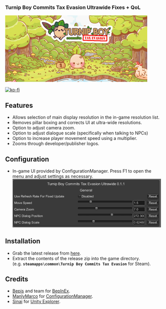 ### Turnip Boy Commits Tax Evasion Ultrawide Fixes + QoL

![Game Logo](header.jpg)<br>

[![ko-fi](https://ko-fi.com/img/githubbutton_sm.svg)](https://ko-fi.com/F2F2DI3WA)</br>

## Features
- Allows selection of main display resolution in the in-game resolution list.
- Removes pillar boxing and corrects UI at ultra-wide resolutions.
- Option to adjust camera zoom.
- Option to adjust dialogue scale (specifically when talking to NPCs)
- Option to increase player movement speed using a multiplier.
- Zooms through developer/publisher logos.

## Configuration
- In-game UI provided by ConfigurationManager. Press F1 to open the menu and adjust settings as necessary.
  ![Game Logo](settings.png)<br>

## Installation
- Grab the latest release from [here](https://github.com/p1xel8ted/UltrawideFixes/releases/tag/TurnipBoyCommitsTaxEvasion).
- Extract the contents of the release zip into the game directory.<br />(e.g. **`steamapps\common\Turnip Boy Commits Tax Evasion`** for Steam).

## Credits
- [Bepis](https://github.com/bbepis) and team for [BepInEx](https://github.com/BepInEx/BepInEx).
- [ManlyMarco](https://github.com/ManlyMarco) for [ConfigurationManager](https://github.com/BepInEx/BepInEx.ConfigurationManager).
- [Sinai]() for [Unity Explorer](https://github.com/sinai-dev/UnityExplorer).